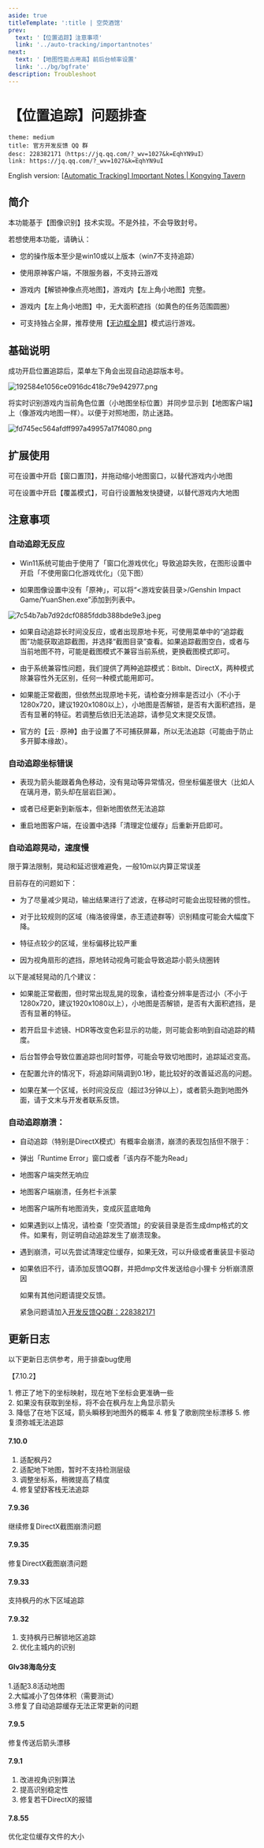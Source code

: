 ```yaml
---
aside: true
titleTemplate: ':title | 空荧酒馆'
prev:
  text: '【位置追踪】注意事项'
  link: '../auto-tracking/importantnotes'
next:
  text: '【地图性能占用高】前后台帧率设置'
  link: '../bg/bgfrate'
description: Troubleshoot
---
```


[文：位置追踪问题排查.docx]: # '以下为“问题排查”内容'

# 【位置追踪】问题排查

```card
theme: medium
title: 官方开发反馈 QQ 群
desc: 228382171（https://jq.qq.com/?_wv=1027&k=EqhYN9uI）
link: https://jq.qq.com/?_wv=1027&k=EqhYN9uI
```

English version: [\[Automatic Tracking\] Important Notes | Kongying Tavern](http://yuanshen.site/docs/en/manual/guide/auto-tracking/importantnotes)

简介
--

本功能基于【图像识别】技术实现。不是外挂，不会导致封号。

若想使用本功能，请确认：

*   您的操作版本至少是win10或以上版本（win7不支持追踪）

*   使用原神客户端，不限服务器，不支持云游戏

*   游戏内【解锁神像点亮地图】，游戏内【左上角小地图】完整。

*   游戏内【左上角小地图】中，无大面积遮挡（如黄色的任务范围圆圈）

*   可支持独占全屏，推荐使用【[无边框全屏](http://support.qq.com/products/321980/faqs/97887)】模式运行游戏。


基础说明
----

成功开启位置追踪后，菜单左下角会出现自动追踪版本号。

![192584e1056ce0916dc418c79e942977.png](https://txc.gtimg.com/data/321980/2023/0825/192584e1056ce0916dc418c79e942977.png)

将实时识别游戏内当前角色位置（小地图坐标位置）并同步显示到【地图客户端】上（像游戏内地图一样）。以便于对照地图，防止迷路。

![fd745ec564afdff997a49957a17f4080.png](https://txc.gtimg.com/data/321980/2021/0611/fd745ec564afdff997a49957a17f4080.png)

扩展使用
----

可在设置中开启【窗口置顶】，并拖动缩小地图窗口，以替代游戏内小地图

可在设置中开启【覆盖模式】，可自行设置触发快捷键，以替代游戏内大地图

注意事项
----

### 自动追踪无反应

*   Win11系统可能由于使用了「窗口化游戏优化」导致追踪失败，在图形设置中开启「不使用窗口化游戏优化」（见下图）


*   如果图像设置中没有「原神」，可以将“<游戏安装目录>/Genshin Impact Game/YuanShen.exe”添加到列表中。


![7c54b7ab7d92dcf0885fddb388bde9e3.jpeg](https://txc.gtimg.com/data/321980/2023/0225/7c54b7ab7d92dcf0885fddb388bde9e3.jpeg)

*   如果自动追踪长时间没反应，或者出现原地卡死，可使用菜单中的“追踪截图”功能获取追踪截图，并选择“截图目录”查看。如果追踪截图空白，或者与当前地图不符，可能是截图模式不兼容当前系统，更换截图模式即可。


*   由于系统兼容性问题，我们提供了两种追踪模式：Bitblt、DirectX，两种模式除兼容性外无区别，任何一种模式能用即可。


*   如果能正常截图，但依然出现原地卡死，请检查分辨率是否过小（不小于1280x720，建议1920x1080以上），小地图是否解锁，是否有大面积遮挡，是否有显著的特征。若调整后依旧无法追踪，请参见文末提交反馈。

*   官方的【云 · 原神】由于设置了不可捕获屏幕，所以无法追踪（可能由于防止多开脚本缘故）。


### 自动追踪坐标错误

*   表现为箭头能跟着角色移动，没有晃动等异常情况，但坐标偏差很大（比如人在璃月港，箭头却在层岩巨渊）。

*   或者已经更新到新版本，但新地图依然无法追踪


*   重启地图客户端，在设置中选择「清理定位缓存」后重新开启即可。


### 自动追踪晃动，速度慢

限于算法限制，晃动和延迟很难避免，一般10m以内算正常误差

目前存在的问题如下：

*   为了尽量减少晃动，输出结果进行了滤波，在移动时可能会出现轻微的惯性。

*   对于比较规则的区域（梅洛彼得堡，赤王遗迹群等）识别精度可能会大幅度下降。

*   特征点较少的区域，坐标偏移比较严重

*   因为视角扇形的遮挡，原地转动视角可能会导致追踪小箭头绕圈转


以下是减轻晃动的几个建议：

*   如果能正常截图，但时常出现乱晃的现象，请检查分辨率是否过小（不小于1280x720，建议1920x1080以上），小地图是否解锁，是否有大面积遮挡，是否有显著的特征。

*   若开启显卡滤镜、HDR等改变色彩显示的功能，则可能会影响到自动追踪的精度。

*   后台暂停会导致位置追踪也同时暂停，可能会导致切地图时，追踪延迟变高。

*   在配置允许的情况下，将追踪间隔调到0.1秒，能比较好的改善延迟高的问题。

*   如果在某一个区域，长时间没反应（超过3分钟以上），或者箭头跑到地图外面，请于文末与开发者联系反馈。


### 自动追踪崩溃：

*   自动追踪（特别是DirectX模式）有概率会崩溃，崩溃的表现包括但不限于：


*   弹出「Runtime Error」窗口或者「该内存不能为Read」

*   地图客户端突然无响应

*   地图客户端崩溃，任务栏卡派蒙

*   地图客户端所有地图消失，变成灰蓝底暗角


*   如果遇到以上情况，请检查「空荧酒馆」的安装目录是否生成dmp格式的文件。如果有，则证明自动追踪发生了崩溃现象。

*   遇到崩溃，可以先尝试清理定位缓存，如果无效，可以升级或者重装显卡驱动

*   如果依旧不行，请添加反馈QQ群，并把dmp文件发送给@小狸卡 分析崩溃原因

    如果有其他问题请提交反馈。

    紧急问题请加入[开发反馈QQ群：228382171](https://jq.qq.com/?_wv=1027&k=EqhYN9uI)


更新日志
----

以下更新日志供参考，用于排查bug使用

【7.10.2】

1\. 修正了地下的坐标映射，现在地下坐标会更准确一些  
2\. 如果没有获取到坐标，将不会在枫丹左上角显示箭头  
3\. 降低了在地下区域，箭头瞬移到地图外的概率
4. 修复了歌剧院坐标漂移
5. 修复须弥城无法追踪

#### 7.10.0
1. 适配枫丹2
2. 适配地下地图，暂时不支持检测层级
3. 调整坐标系，稍微提高了精度
4. 修复望舒客栈无法追踪

#### 7.9.36
继续修复DirectX截图崩溃问题
#### 7.9.35
修复DirectX截图崩溃问题
#### 7.9.33
支持枫丹的水下区域追踪
#### 7.9.32
1. 支持枫丹已解锁地区追踪
2. 优化主城内的识别
#### GIv38海岛分支
1.适配3.8活动地图  
2.大幅减小了包体体积（需要测试）  
3.修复了自动追踪缓存无法正常更新的问题
#### 7.9.5
修复传送后箭头漂移
#### 7.9.1
1. 改进视角识别算法
2. 提高识别稳定性
3. 修复若干DirectX的报错
#### 7.8.55
优化定位缓存文件的大小
